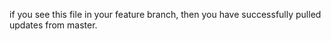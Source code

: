 if you see this file in your feature branch, then you have successfully pulled updates from master.
